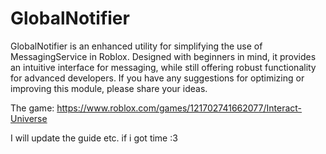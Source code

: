 # GlobalNotifier
GlobalNotifier is an enhanced utility for simplifying the use of MessagingService in Roblox. Designed with beginners in mind, it provides an intuitive interface for messaging, while still offering robust functionality for advanced developers. If you have any suggestions for optimizing or improving this module, please share your ideas.

The game: https://www.roblox.com/games/121702741662077/Interact-Universe

I will update the guide etc. if i got time :3
